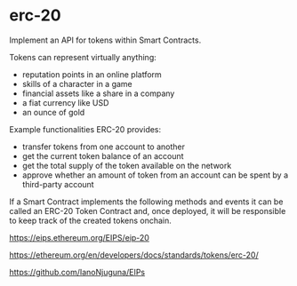 # erc-20
Implement an API for tokens within Smart Contracts.

Tokens can represent virtually anything:

* reputation points in an online platform
* skills of a character in a game
* financial assets like a share in a company
* a fiat currency like USD
* an ounce of gold

Example functionalities ERC-20 provides:

* transfer tokens from one account to another
* get the current token balance of an account
* get the total supply of the token available on the network
* approve whether an amount of token from an account can be spent by a third-party account

If a Smart Contract implements the following methods and events it can be called an ERC-20 Token Contract and, 
once deployed, it will be responsible to keep track of the created tokens onchain.

https://eips.ethereum.org/EIPS/eip-20

https://ethereum.org/en/developers/docs/standards/tokens/erc-20/

https://github.com/IanoNjuguna/EIPs
